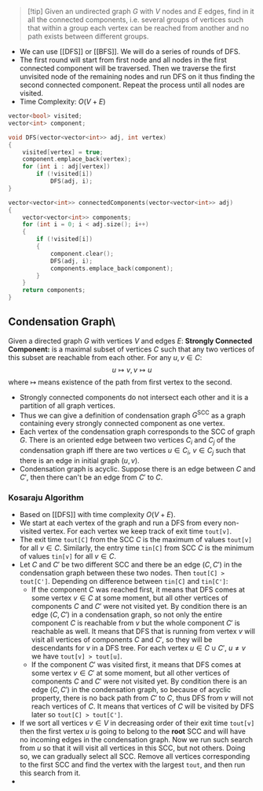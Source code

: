 > [!tip] Given an undirected graph $G$ with $V$ nodes and $E$ edges, find in it all the connected components, i.e. several groups of vertices such that within a group each vertex can be reached from another and no path exists between different groups.
- We can use [[DFS]] or [[BFS]]. We will do a series of rounds of DFS.
- The first round will start from first node and all nodes in the first connected component will be traversed. Then we traverse the first unvisited node of the remaining nodes and run DFS on it thus finding the second connected component. Repeat the process until all nodes are visited.
- Time Complexity: $O(V+E)$
```cpp
vector<bool> visited;
vector<int> component;

void DFS(vector<vector<int>> adj, int vertex)
{
	visited[vertex] = true;
	component.emplace_back(vertex);
	for (int i : adj[vertex])
		if (!visited[i])
			DFS(adj, i);
}

vector<vector<int>> connectedComponents(vector<vector<int>> adj)
{
	vector<vector<int>> components;
	for (int i = 0; i < adj.size(); i++)
	{
		if (!visited[i])
		{
			component.clear();
			DFS(adj, i);
			components.emplace_back(component);
		}
	}
	return components;
}
```
## Condensation Graph\
Given a directed graph $G$ with vertices $V$ and edges $E$:
**Strongly Connected Component:** is a maximal subset of vertices $C$ such that any two vertices of this subset are reachable from each other. For any $u, v\in C$:
$$
u\mapsto v,  v\mapsto u
$$
where $\mapsto$ means existence of the path from first vertex to the second.
- Strongly connected components do not intersect each other and it is a partition of all graph vertices.
- Thus we can give a definition of condensation graph $G^\text{SCC}$ as a graph containing every strongly connected component as one vertex.
- Each vertex of the condensation graph corresponds to the SCC of graph $G$. There is an oriented edge between two vertices $C_{i}$ and $C_{j}$ of the condensation graph iff there are two vertices $u\in C_{i},\ v\in C_{j}$ such that there is an edge in initial graph $(u, v)$.
- Condensation graph is acyclic. Suppose there is an edge between $C$ and $C'$, then there can't be an edge from $C'$ to $C$.
### Kosaraju Algorithm
- Based on [[DFS]] with time complexity $O(V+E)$.
- We start at each vertex of the graph and run a DFS from every non-visited vertex. For each vertex we keep track of exit time `tout[v]`.
- The exit time `tout[C]` from the SCC $C$ is the maximum of values `tout[v]` for all $v\in C$. Similarly, the entry time `tin[C]` from SCC $C$ is the minimum of values `tin[v]` for all $v\in C$.
- Let $C$ and $C'$ be two different SCC and there be an edge $(C, C')$ in the condensation graph between these two nodes. Then `tout[C] > tout[C']`. Depending on difference between `tin[C]` and `tin[C']`:
	- If the component $C$ was reached first, it means that DFS comes at some vertex $v\in C$ at some moment, but all other vertices of components $C$ and $C'$ were not visited yet. By condition there is an edge $(C, C')$ in a condensation graph, so not only the entire component $C$ is reachable from $v$ but the whole component $C'$ is reachable as well. It means that DFS that is running from vertex $v$ will visit all vertices of components $C$ and $C'$, so they will be descendants for $v$ in a DFS tree. For each vertex $u\in C\cup C',\ u\ne v$ we have `tout[v] > tout[u]`.
	- If the component $C'$ was visited first, it means that DFS comes at some vertex $v\in C'$ at some moment, but all other vertices of components $C$ and $C'$ were not visited yet. By condition there is an edge $(C, C')$ in the condensation graph, so because of acyclic property, there is no back path from $C'$ to $C$, thus DFS from $v$ will not reach vertices of $C$. It means that vertices of $C$ will be visited by DFS later so `tout[C] > tout[C']`.
- If we sort all vertices $v\in V$ in decreasing order of their exit time `tout[v]` then the first vertex $u$ is going to belong to the **root** SCC and will have no incoming edges in the condensation graph. Now we run such search from $u$ so that it will visit all vertices in this SCC, but not others. Doing so, we can gradually select all SCC. Remove all vertices corresponding to the first SCC and find the vertex with the largest `tout`, and then run this search from it.
- 